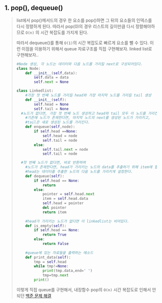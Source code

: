 ## 1. pop(), dequeue()

> list에서 pop()메서드의 경우 한 요소를 pop()하면 그 뒤의 요소들의 인덱스를 다시 정렬하게 된다. 따라서 pop(0)의 경우 리스트의 길이만큼 다시 정렬해야하므로 `O(n)` 의 시간 복잡도를 가지게 된다.
>
> 따라서 dequeue()를 통해 `O(1)`의 시간 복잡도로 빠르게 요소를 뺄 수 있다. 이런 이점을 이용하기 위해서 queue 자료구조를 직접 구현해보자. linked list로 구현해보자..
>
> ```python
> #Node 생성, 각 노드는 데이터와 다음 노드를 가리킬 next로 구성되어있다.
> class Node:
>     def __init__(self,data):
>         self.data = data
>         self.next = None
> 
> class Linkedlist:
>     #가장 첫 번째 노드를 가리킬 head와 가장 마지막 노드를 가리킬 tail 생성
>     def __init__(self):
>         self.head = None
>         self.tail = None
> 	#노드가 없다면, 가장 첫 번째 노드 생성하고 head와 tail 모두 이 노드를 가리킨다
>     #기존에 노드가 존재한다면, 마지막 노드의 next를 생성된 노드가 가리키고,
>     #tail은 새로 생성된 노드를 가리킨다.
>     def enqueue(self,node):
>         if self.head ==None:
>             self.head = node
>             self.tail = node
>         else:
>             self.tail.next = node
>             self.tail = node
> 
> 	#첫 번째 노드가 없다면, 바로 반환하며
>     #노드가 존재한다면, head가 가리키는 노드의 data를 추출하기 위해 item에 할당하고
>     #head는 데이터를 추출한 노드의 다음 노드를 가리키게 설정한다.
>     def dequeue(self):
>         if self.head == None:
>             return
>         else:
>             pointer = self.head.next
>             item = self.head.data
>             self.head = pointer
>             del pointer
>             return item
>         
>     #head가 가리키는 노드가 없다면 이 linkedlist는 비어있다.
>     def is_empty(self):
>         if self.head == None:
>             return True
>         else:
>             return False
> 	
>     #queue에 있는 자료들을 출력하는 메소드
>     def print_data(self):
>         tmp = self.head
>         while tmp!=None:
>             print(tmp.data,end=' ')
>             tmp=tmp.next
>         print()
> ```
>
> 
>
> 이렇게 직접 queue를 구현해서, 내장함수 pop의 `O(n)` 시간 복잡도로 인해서 안되던 [백준 문제 해결](https://www.acmicpc.net/problem/7576)